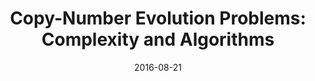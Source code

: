 ---
title: "Copy-Number Evolution Problems: Complexity and Algorithms"
collection: talks
type: "Talk"
permalink: /talks/2016-08-21-wabi
venue: "WABI 2016, Inter-national Workshop on Algorithms in Bioinformatics"
date: 2016-08-21
location: "Aarhus, Denmark"
---